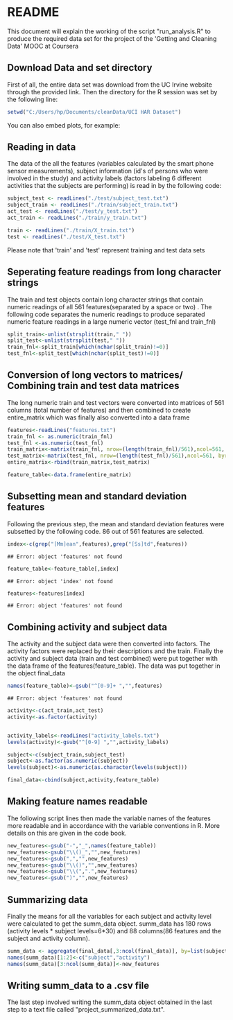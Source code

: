 README
========================================================

This document will explain the working of the script "run_analysis.R" to produce the required data set for the project of the 'Getting and Cleaning Data' MOOC at Coursera 

## Download Data and set directory
First of all, the entire data set was download from the UC Irvine website through the 
provided link. Then the directory for the R session was set by the following line:


```r
setwd("C:/Users/hp/Documents/cleanData/UCI HAR Dataset")
```

You can also embed plots, for example:
## Reading in data
The data of the all the features (variables calculated by the smart phone sensor measurements), subject information (id's of persons who were involved in the study) and activity labels (factors labeling 6 different activities that the subjects are performing) is read in by the following code:  


```r
subject_test <- readLines("./test/subject_test.txt")
subject_train <- readLines("./train/subject_train.txt")
act_test <- readLines("./test/y_test.txt")
act_train <- readLines("./train/y_train.txt")

train <- readLines("./train/X_train.txt")
test <- readLines("./test/X_test.txt")
```

Please note that 'train' and 'test' represent training and test data sets

## Seperating feature readings from long character strings
The train and test objects contain long character strings that contain numeric readings of all 561 features(separated by a space or two) . The following code separates the numeric readings to produce separated numeric feature readings in a large numeric vector (test_fnl and train_fnl)


```r
split_train<-unlist(strsplit(train," "))
split_test<-unlist(strsplit(test," "))
train_fnl<-split_train[which(nchar(split_train)!=0)]
test_fnl<-split_test[which(nchar(split_test)!=0)]
```

## Conversion of long vectors to matrices/ Combining train and test data matrices
The long numeric train and test vectors were converted into matrices of 561 columns (total number of features) and then combined to create entire_matrix which was finally also converted into a data frame 


```r
features<-readLines("features.txt")
train_fnl <- as.numeric(train_fnl)
test_fnl <-as.numeric(test_fnl)
train_matrix<-matrix(train_fnl, nrow=(length(train_fnl)/561),ncol=561, byrow=TRUE)
test_matrix<-matrix(test_fnl, nrow=(length(test_fnl)/561),ncol=561, byrow=TRUE)
entire_matrix<-rbind(train_matrix,test_matrix)

feature_table<-data.frame(entire_matrix)
```

## Subsetting mean and standard deviation features
Following the previous step, the mean and standard deviation features were subsetted by the following code. 86 out of 561 features are selected.  


```r
index<-c(grep("[Mm]ean",features),grep("[Ss]td",features))
```

```
## Error: object 'features' not found
```

```r
feature_table<-feature_table[,index]
```

```
## Error: object 'index' not found
```

```r
features<-features[index]
```

```
## Error: object 'features' not found
```

## Combining activity and subject data
The activity and the subject data were then converted into factors. The activity factors were replaced by their descriptions and the train. Finally the activity and subject data (train and test combined) were put together with the data frame of the features(feature_table). The data was put together in the object final_data


```r
names(feature_table)<-gsub("^[0-9]+ ","",features)
```

```
## Error: object 'features' not found
```

```r
activity<-c(act_train,act_test)
activity<-as.factor(activity)


activity_labels<-readLines("activity_labels.txt")
levels(activity)<-gsub("^[0-9] ","",activity_labels)

subject<-c(subject_train,subject_test)
subject<-as.factor(as.numeric(subject))
levels(subject)<-as.numeric(as.character(levels(subject)))

final_data<-cbind(subject,activity,feature_table)
```

## Making feature names readable
The following script lines then made the variable names of the features more readable and in accordance with the variable conventions in R. More details on this are given in the code book.


```r
new_features<-gsub("-","_",names(feature_table))
new_features<-gsub("\\()_","",new_features)
new_features<-gsub(",","",new_features)
new_features<-gsub("\\()","",new_features)
new_features<-gsub("\\(",".",new_features)
new_features<-gsub(")","",new_features)
```

## Summarizing data
Finally the means for all the variables for each subject and activity level were calculated to get the summ_data object. summ_data has 180 rows (activity levels * subject levels=6*30) and 88 columns(86 features and the subject and activity column).


```r
summ_data <- aggregate(final_data[,3:ncol(final_data)], by=list(subject,activity), FUN=mean)
names(summ_data)[1:2]<-c("subject","activity")
names(summ_data)[3:ncol(summ_data)]<-new_features
```

## Writing summ_data to a .csv file
The last step involved writing the summ_data object obtained in the last step to a text file called "project_summarized_data.txt".

